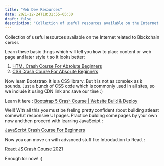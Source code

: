 ```yaml
---
title: "Web Dev Resources"
date: 2021-12-24T18:31:55+05:30
draft: false
description: "Collection of useful resources available on the Internet related to Web Development career."
---
```


Collection of useful resources available on the Internet related to Blockchain career.

Learn these basic things which will tell you how to place content on web page and later style it so it looks better:

1. [HTML Crash Course For Absolute Beginners](https://youtu.be/UB1O30fR-EE)
2. [CSS Crash Course For Absolute Beginners](https://youtu.be/yfoY53QXEnI)

Now learn Bootstrap. It is a CSS library. But it is not as complex as it sounds. Just a bunch of CSS code which is commonly used in all sites, so we include it using CDN link and save our time :)

Learn it here : [Bootstrap 5 Crash Course | Website Build & Deploy](https://youtu.be/4sosXZsdy-s)

Well! With all this you must be feeling pretty confident about building atleast somewhat responsive UI pages. Practice building some pages by your own now and then proceed with learning JavaScript :

[JavaScript Crash Course For Beginners](https://youtu.be/hdI2bqOjy3c)

Now you can move on with advanced stuff like Introduction to React :

[React JS Crash Course 2021](https://youtu.be/w7ejDZ8SWv8)

Enough for now! :)
